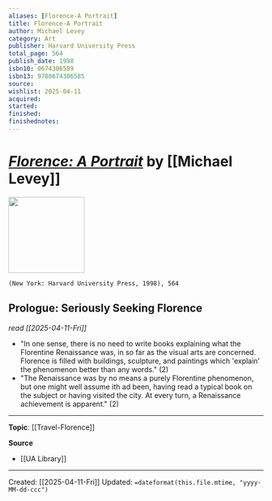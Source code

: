 ```yaml
---
aliases: [Florence-A Portrait]
title: Florence-A Portrait
author: Michael Levey
category: Art
publisher: Harvard University Press
total_page: 564
publish_date: 1998
isbn10: 0674306589
isbn13: 9780674306585
source: 
wishlist: 2025-04-11
acquired: 
started: 
finished: 
finishednotes: 
---
```

# *[Florence: A Portrait]()* by [[Michael Levey]]

<img src="http://books.google.com/books/content?id=xXQAit7e_i4C&printsec=frontcover&img=1&zoom=1&edge=curl&source=gbs_api" width=150>

`(New York: Harvard University Press, 1998), 564`

## Prologue: Seriously Seeking Florence 
*read [[2025-04-11-Fri]]*
- "In one sense, there is no need to write books explaining what the Florentine Renaissance was, in so far as the visual arts are concerned. Florence is filled with buildings, sculpture, and paintings which 'explain' the phenomenon better than any words." (2)
- "The Renaissance was by no means a purely Florentine phenomenon, but one might well assume ith ad been, having read a typical book on the subject or having visited the city. At every turn, a Renaissance achievement is apparent." (2)

--- 
**Topic**: [[Travel-Florence]]

**Source**
- [[UA Library]]
 ---
Created: [[2025-04-11-Fri]]
Updated: `=dateformat(this.file.mtime, "yyyy-MM-dd-ccc")`